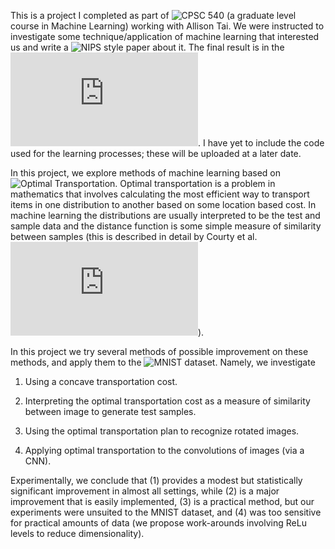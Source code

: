This is a project I completed as part of ![CPSC 540](https://www.cs.ubc.ca/~schmidtm/Courses/540-W17/) (a graduate level course in Machine Learning) working with Allison Tai. We were instructed to investigate some technique/application of machine learning that interested us and write a ![NIPS style](https://nips.cc/Conferences/2017/PaperInformation/EvaluationCriteria) paper about it. The final result is in the ![Project write up file](https://github.com/arsbar24/Personal/blob/master/Machine-Learning/Project-write-up.pdf). I have yet to include the code used for the learning processes; these will be uploaded at a later date.

In this project, we explore methods of machine learning based on ![Optimal Transportation](https://en.wikipedia.org/wiki/Transportation_theory_(mathematics)). Optimal transportation is a problem in mathematics that involves calculating the most efficient way to transport items in one distribution to another based on some location based cost. 
In machine learning the distributions are usually interpreted to be the test and sample data and the distance function is some simple measure of similarity between samples (this is described in detail by Courty et al. ![here](https://arxiv.org/pdf/1507.00504.pdf)).

In this project we try several methods of possible improvement on these methods, and apply them to the ![MNIST dataset](http://yann.lecun.com/exdb/mnist/). Namely, we investigate

1. Using a concave transportation cost.

2. Interpreting the optimal transportation cost as a measure of similarity between image to generate test samples.

3. Using the optimal transportation plan to recognize rotated images.

4. Applying optimal transportation to the convolutions of images (via a CNN).

Experimentally, we conclude that (1) provides a modest but statistically significant improvement in almost all settings, while (2) is a major improvement that is easily implemented, (3) is a practical method, but our experiments were unsuited to the MNIST dataset, and (4) was too sensitive for practical amounts of data (we propose work-arounds involving ReLu levels to reduce dimensionality).
